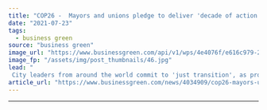 ```yaml
---
title: "COP26 -  Mayors and unions pledge to deliver 'decade of action', as calls grow for bolder climate goals"
date: "2021-07-23"
tags: 
  - business green
source: "business green"
image_url: "https://www.businessgreen.com/api/v1/wps/4e4076f/e616c979-25fa-4b33-a714-e0cb04891d8a/3/glasgowlife-53222918423-185x114.jpg"
image_fp: "/assets/img/post_thumbnails/46.jpg"
lead: "
 City leaders from around the world commit to 'just transition', as protesters criticise pace of UK climate action  ..."
article_url: "https://www.businessgreen.com/news/4034909/cop26-mayors-unions-pledge-deliver-decade-action-calls-grow-bolder-climate-goals"
---
```


---

